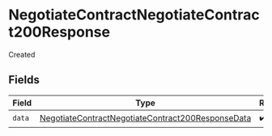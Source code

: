 # NegotiateContractNegotiateContract200Response

Created


## Fields

| Field                                                                                                                             | Type                                                                                                                              | Required                                                                                                                          | Description                                                                                                                       |
| --------------------------------------------------------------------------------------------------------------------------------- | --------------------------------------------------------------------------------------------------------------------------------- | --------------------------------------------------------------------------------------------------------------------------------- | --------------------------------------------------------------------------------------------------------------------------------- |
| `data`                                                                                                                            | [NegotiateContractNegotiateContract200ResponseData](../../models/operations/NegotiateContractNegotiateContract200ResponseData.md) | :heavy_check_mark:                                                                                                                | N/A                                                                                                                               |